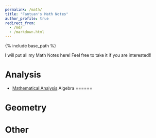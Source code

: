 ```yaml
---
permalink: /math/
title: "Fantuan's Math Notes"
author_profile: true
redirect_from: 
  - /md/
  - /markdown.html
---
```


{% include base_path %}

I will put all my Math Notes here! Feel free to take it if you are interested!!

Analysis
======
* [Mathematical Analysis](../assets/Notes_on_Introductory_Real_Analysis(15).pdf)
Algebra
======

Geometry
======

Other
======
